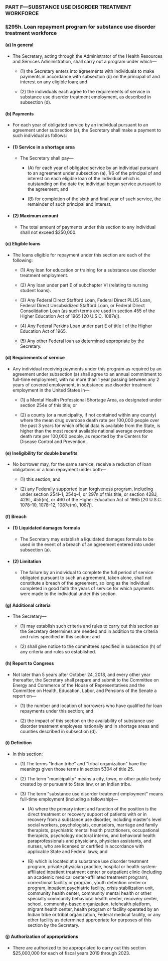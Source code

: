 ### PART F—SUBSTANCE USE DISORDER TREATMENT WORKFORCE

### §295h. Loan repayment program for substance use disorder treatment workforce
#### (a) In general
* The Secretary, acting through the Administrator of the Health Resources and Services Administration, shall carry out a program under which—

  * (1) the Secretary enters into agreements with individuals to make payments in accordance with subsection (b) on the principal of and interest on any eligible loan; and

  * (2) the individuals each agree to the requirements of service in substance use disorder treatment employment, as described in subsection (d).

#### (b) Payments
* For each year of obligated service by an individual pursuant to an agreement under subsection (a), the Secretary shall make a payment to such individual as follows:

* #### (1) Service in a shortage area
  * The Secretary shall pay—

    * (A) for each year of obligated service by an individual pursuant to an agreement under subsection (a), 1/6 of the principal of and interest on each eligible loan of the individual which is outstanding on the date the individual began service pursuant to the agreement; and

    * (B) for completion of the sixth and final year of such service, the remainder of such principal and interest.

* #### (2) Maximum amount
  * The total amount of payments under this section to any individual shall not exceed $250,000.

#### (c) Eligible loans
* The loans eligible for repayment under this section are each of the following:

  * (1) Any loan for education or training for a substance use disorder treatment employment.

  * (2) Any loan under part E of subchapter VI (relating to nursing student loans).

  * (3) Any Federal Direct Stafford Loan, Federal Direct PLUS Loan, Federal Direct Unsubsidized Stafford Loan, or Federal Direct Consolidation Loan (as such terms are used in section 455 of the Higher Education Act of 1965 [20 U.S.C. 1087e]).

  * (4) Any Federal Perkins Loan under part E of title I of the Higher Education Act of 1965.

  * (5) Any other Federal loan as determined appropriate by the Secretary.

#### (d) Requirements of service
* Any individual receiving payments under this program as required by an agreement under subsection (a) shall agree to an annual commitment to full-time employment, with no more than 1 year passing between any 2 years of covered employment, in substance use disorder treatment employment in the United States in—

  * (1) a Mental Health Professional Shortage Area, as designated under section 254e of this title; or

  * (2) a county (or a municipality, if not contained within any county) where the mean drug overdose death rate per 100,000 people over the past 3 years for which official data is available from the State, is higher than the most recent available national average overdose death rate per 100,000 people, as reported by the Centers for Disease Control and Prevention.

#### (e) Ineligibility for double benefits
* No borrower may, for the same service, receive a reduction of loan obligations or a loan repayment under both—

  * (1) this section; and

  * (2) any Federally supported loan forgiveness program, including under section 254l–1, 254q–1, or 297n of this title, or section 428J, 428L, 455(m), or 460 of the Higher Education Act of 1965 [20 U.S.C. 1078–10, 1078–12, 1087e(m), 1087j].

#### (f) Breach
* #### (1) Liquidated damages formula
  * The Secretary may establish a liquidated damages formula to be used in the event of a breach of an agreement entered into under subsection (a).

* #### (2) Limitation
  * The failure by an individual to complete the full period of service obligated pursuant to such an agreement, taken alone, shall not constitute a breach of the agreement, so long as the individual completed in good faith the years of service for which payments were made to the individual under this section.

#### (g) Additional criteria
* The Secretary—

  * (1) may establish such criteria and rules to carry out this section as the Secretary determines are needed and in addition to the criteria and rules specified in this section; and

  * (2) shall give notice to the committees specified in subsection (h) of any criteria and rules so established.

#### (h) Report to Congress
* Not later than 5 years after October 24, 2018, and every other year thereafter, the Secretary shall prepare and submit to the Committee on Energy and Commerce of the House of Representatives and the Committee on Health, Education, Labor, and Pensions of the Senate a report on—

  * (1) the number and location of borrowers who have qualified for loan repayments under this section; and

  * (2) the impact of this section on the availability of substance use disorder treatment employees nationally and in shortage areas and counties described in subsection (d).

#### (i) Definition
* In this section:

  * (1) The terms "Indian tribe" and "tribal organization" have the meanings given those terms in section 5304 of title 25.

  * (2) The term "municipality" means a city, town, or other public body created by or pursuant to State law, or an Indian tribe.

  * (3) The term "substance use disorder treatment employment" means full-time employment (including a fellowship)—

    * (A) where the primary intent and function of the position is the direct treatment or recovery support of patients with or in recovery from a substance use disorder, including master's level social workers, psychologists, counselors, marriage and family therapists, psychiatric mental health practitioners, occupational therapists, psychology doctoral interns, and behavioral health paraprofessionals and physicians, physician assistants, and nurses, who are licensed or certified in accordance with applicable State and Federal laws; and

    * (B) which is located at a substance use disorder treatment program, private physician practice, hospital or health system-affiliated inpatient treatment center or outpatient clinic (including an academic medical center-affiliated treatment program), correctional facility or program, youth detention center or program, inpatient psychiatric facility, crisis stabilization unit, community health center, community mental health or other specialty community behavioral health center, recovery center, school, community-based organization, telehealth platform, migrant health center, health program or facility operated by an Indian tribe or tribal organization, Federal medical facility, or any other facility as determined appropriate for purposes of this section by the Secretary.

#### (j) Authorization of appropriations
* There are authorized to be appropriated to carry out this section $25,000,000 for each of fiscal years 2019 through 2023.